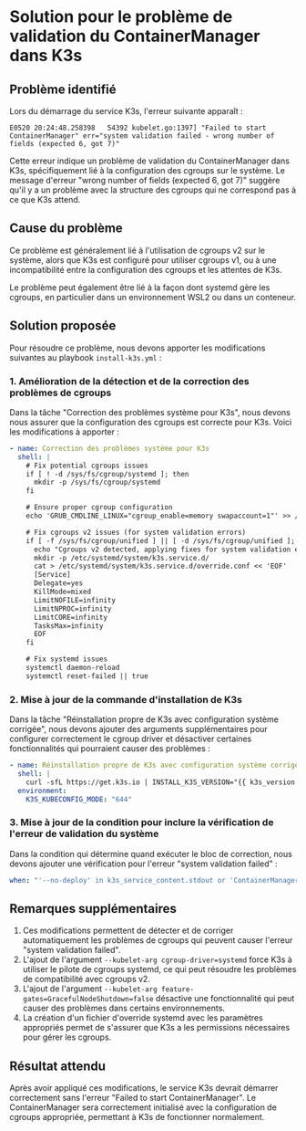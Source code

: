 # Solution pour le problème de validation du ContainerManager dans K3s

## Problème identifié

Lors du démarrage du service K3s, l'erreur suivante apparaît :

```
E0520 20:24:48.258398   54392 kubelet.go:1397] "Failed to start ContainerManager" err="system validation failed - wrong number of fields (expected 6, got 7)"
```

Cette erreur indique un problème de validation du ContainerManager dans K3s, spécifiquement lié à la configuration des cgroups sur le système. Le message d'erreur "wrong number of fields (expected 6, got 7)" suggère qu'il y a un problème avec la structure des cgroups qui ne correspond pas à ce que K3s attend.

## Cause du problème

Ce problème est généralement lié à l'utilisation de cgroups v2 sur le système, alors que K3s est configuré pour utiliser cgroups v1, ou à une incompatibilité entre la configuration des cgroups et les attentes de K3s.

Le problème peut également être lié à la façon dont systemd gère les cgroups, en particulier dans un environnement WSL2 ou dans un conteneur.

## Solution proposée

Pour résoudre ce problème, nous devons apporter les modifications suivantes au playbook `install-k3s.yml` :

### 1. Amélioration de la détection et de la correction des problèmes de cgroups

Dans la tâche "Correction des problèmes système pour K3s", nous devons nous assurer que la configuration des cgroups est correcte pour K3s. Voici les modifications à apporter :

```yaml
- name: Correction des problèmes système pour K3s
  shell: |
    # Fix potential cgroups issues
    if [ ! -d /sys/fs/cgroup/systemd ]; then
      mkdir -p /sys/fs/cgroup/systemd
    fi

    # Ensure proper cgroup configuration
    echo 'GRUB_CMDLINE_LINUX="cgroup_enable=memory swapaccount=1"' >> /etc/default/grub || true

    # Fix cgroups v2 issues (for system validation errors)
    if [ -f /sys/fs/cgroup/unified ] || [ -d /sys/fs/cgroup/unified ]; then
      echo "Cgroups v2 detected, applying fixes for system validation errors..."
      mkdir -p /etc/systemd/system/k3s.service.d/
      cat > /etc/systemd/system/k3s.service.d/override.conf << 'EOF'
      [Service]
      Delegate=yes
      KillMode=mixed
      LimitNOFILE=infinity
      LimitNPROC=infinity
      LimitCORE=infinity
      TasksMax=infinity
      EOF
    fi

    # Fix systemd issues
    systemctl daemon-reload
    systemctl reset-failed || true
```

### 2. Mise à jour de la commande d'installation de K3s

Dans la tâche "Réinstallation propre de K3s avec configuration système corrigée", nous devons ajouter des arguments supplémentaires pour configurer correctement le cgroup driver et désactiver certaines fonctionnalités qui pourraient causer des problèmes :

```yaml
- name: Réinstallation propre de K3s avec configuration système corrigée
  shell: |
    curl -sfL https://get.k3s.io | INSTALL_K3S_VERSION="{{ k3s_version }}" INSTALL_K3S_EXEC="server --disable traefik --disable servicelb --disable local-storage --write-kubeconfig-mode 644 --kubelet-arg cgroup-driver=systemd --kubelet-arg feature-gates=GracefulNodeShutdown=false --kube-controller-manager-arg feature-gates=RemoveSelfLink=false" sh -
  environment:
    K3S_KUBECONFIG_MODE: "644"
```

### 3. Mise à jour de la condition pour inclure la vérification de l'erreur de validation du système

Dans la condition qui détermine quand exécuter le bloc de correction, nous devons ajouter une vérification pour l'erreur "system validation failed" :

```yaml
when: "'--no-deploy' in k3s_service_content.stdout or 'ContainerManager' in k3s_logs.stdout or 'system validation failed' in k3s_logs.stdout"
```

## Remarques supplémentaires

1. Ces modifications permettent de détecter et de corriger automatiquement les problèmes de cgroups qui peuvent causer l'erreur "system validation failed".
2. L'ajout de l'argument `--kubelet-arg cgroup-driver=systemd` force K3s à utiliser le pilote de cgroups systemd, ce qui peut résoudre les problèmes de compatibilité avec cgroups v2.
3. L'ajout de l'argument `--kubelet-arg feature-gates=GracefulNodeShutdown=false` désactive une fonctionnalité qui peut causer des problèmes dans certains environnements.
4. La création d'un fichier d'override systemd avec les paramètres appropriés permet de s'assurer que K3s a les permissions nécessaires pour gérer les cgroups.

## Résultat attendu

Après avoir appliqué ces modifications, le service K3s devrait démarrer correctement sans l'erreur "Failed to start ContainerManager". Le ContainerManager sera correctement initialisé avec la configuration de cgroups appropriée, permettant à K3s de fonctionner normalement.
